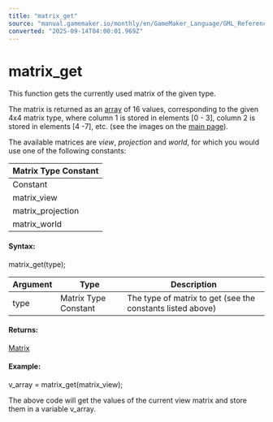 ```yaml
---
title: "matrix_get"
source: "manual.gamemaker.io/monthly/en/GameMaker_Language/GML_Reference/Maths_And_Numbers/Matrix_Functions/matrix_get.htm"
converted: "2025-09-14T04:00:01.969Z"
---
```


# matrix\_get

This function gets the currently used matrix of the given type.

The matrix is returned as an [array](../../../GML_Overview/Arrays.md) of 16 values, corresponding to the given 4x4 matrix type, where column 1 is stored in elements \[0 - 3\], column 2 is stored in elements \[4 -7\], etc. (see the images on the [main page](Matrix_Functions.md)).

The available matrices are _view_, _projection_ and _world_, for which you would use one of the following constants:

| Matrix Type Constant |
| --- |
| Constant | Description |
| matrix_view | The current view matrix |
| matrix_projection | The current projection matrix |
| matrix_world | The current world matrix |

#### Syntax:

matrix\_get(type);

| Argument | Type | Description |
| --- | --- | --- |
| type | Matrix Type Constant | The type of matrix to get (see the constants listed above) |

#### Returns:

[Matrix](Matrix_Functions.md)

#### Example:

v\_array = matrix\_get(matrix\_view);

The above code will get the values of the current view matrix and store them in a variable v\_array.
